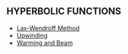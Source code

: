 ## HYPERBOLIC FUNCTIONS

* [Lax-Wendroff Method](lax.md)
* [Upwinding](upwind.md)
* [Warming and Beam](wb.md)
